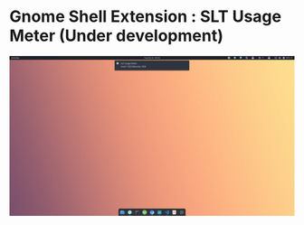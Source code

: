 # Gnome Shell Extension : SLT Usage Meter (Under development)

![notification sample](./Screenshot.png)